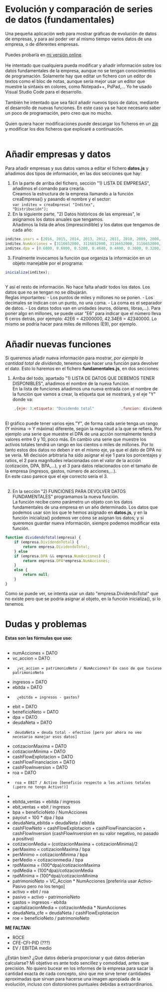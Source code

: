 # Evolución y comparación de series de datos (fundamentales)

Una pequeña aplicación web para mostrar gráficas de evolución de datos de empresas, y para así poder ver al mismo tiempo varios datos de una empresa, o de diferentes empresas.<br>
<br>
Puedes probarla en [mi versión online](https://serafinje.github.io/fundamentales.html).<br>
<br>
He intentado que cualquiera pueda modificar y añadir información sobre los datos fundamentales de la empresa, aunque no se tengan conocimientos de programación. Solamente hay que editar un fichero con un editor de textos como el bloc de notas, aunque sería mejor usar un editor que muestre la sintaxis en colores, como Notepad++, PsPad,...  Yo he usado Visual Studio Code para el desarrollo.<br>
<br>
También he intentado que sea fácil añadir nuevos tipos de datos, mediante el desarrollo de nuevas funciones. En este caso ya se hace necesario saber un poco de programación, pero creo que no mucho.<br>
<br>
Quien quiera hacer modificaciones puede descargar los ficheros en un [zip](https://github.com/serafinje/serafinje.github.io/archive/master.zip) y modificar los dos ficheros que explicaré a continuación.<br>
<br>
# Añadir empresas y datos
Para añadir empresas y sus datos vamos a editar el fichero <b>datos.js</b> y añadimos dos tipos de información, en las dos secciones que hay:
<br>
1) En la parte de arriba del fichero, sección "1) LISTA DE EMPRESAS", añadimos el comando para crearla.<br>
Creamos la estructura de la empresa llamando a la función creaEmpresa() y pasando el nombre y el sector:<br>
<code>var inditex = creaEmpresa( "Inditex", "Distribución");</code>
2) En la siguiente parte, "2) Datos históricos de las empresas", le asignamos los datos anuales que tengamos.<br>
Añadimos la lista de años (imprescindible) y los datos que tengamos de cada año:<br>
```javascript
inditex.years = [2016, 2015, 2014, 2013, 2012, 2011, 2010, 2009, 2008, 2007, 2006, 2005, 2004, 2003, 2002, 2001, 2000];
inditex.NumAcciones = [3116652000, 3116652000, 3116652000, 3116652000, 3116652000, 3116652000, 3116652000, 3116652000, 3116652000,	 3116652000, 3116652000, 3116652000, 3116652000, 3116652000, 3116652000, 3116652000];
inditex.dpa = [0.6800, 0.6000, 0.5200, 0.4840, 0.4400, 0.3600, 0.3200, 0.2400, 0.2100, 0.2100, 0.1680, 0.1340, 0.0960, 0.0700, 0.0280, 0.0220];
```
3) Finalmente invocamos la función que organiza la información en un objeto manejable por el programa:
```javascript
inicializa(inditex);
```
<br>
Y así el resto de información. No hace falta añadir todos los datos. Los datos que no se tengan no se dibujarán.<br>
Reglas importantes:
- Los puntos de miles y millones no se ponen.
- Los decimales se indican con un punto, no una coma.
- La coma es el separador de datos.
- Los datos todos van en unidades (euros, dólares, libras,...). Para poner algo en millones, se puede usar "E6" para indicar que el número lleva 6 ceros detrás, por ejemplo: 42E6 = 42000000,  42.34E6 = 42340000.  Lo mismo se podría hacer para miles de millones (E9), por ejemplo.


# Añadir nuevas funciones
Si queremos añadir nueva información para mostrar, <i>por ejemplo la cantidad total de dividendo</i>, tenemos que hacer una función para devolver el dato. Esto lo haremos en el fichero <b>fundamentales.js</b>, en dos secciones:
1) Arriba del todo, apartado "1) LISTA DE DATOS QUE DEBEMOS TENER DISPONIBLES", añadimos el nombre de la nueva función.<br>
En la lista de funciones añadimos una nueva entrada con el nombre de la función que vamos a crear, la etiqueta que se mostrará, y el eje "Y" donde va:<br>
```javascript
    ,{eje: 3,etiqueta: "Dividendo total"            ,funcion: dividendoTotal  }
```
<br>
El gráfico puede tener varios ejes "Y", de forma cada serie tenga un rango (Y mínima -> Y máxima) diferente, según la magnitud a la que se refiera. Por ejemplo una serie que muestre el DPA de una acción normalmente tendrá valores entre 0 y 10, poco más. En cambio una serie que muestre los activos totales tendrá un rango en los cientos o miles de millones. Por lo tanto estos dos datos no deben ir en el mismo eje, ya que el dato de DPA no se vería. Mi decisión arbitraria ha sido asignar el eje 1 para los porcentajes y ratios, el 2 para magnitudes relacionadas con el valor de la acción (cotización, DPA, BPA,...), y el 3 para datos relacionados con el tamaño de la empresa (ingresos, gastos, número de acciones,...).<br>
En este caso parece que el eje correcto sería el 3.<br><br>

2) En la sección "2) FUNCIONES PARA DEVOLVER DATOS FUNDAMENTALES" programamos la nueva función.<br>
La función recibe como parámetro un objeto con los datos fundamentales de una empresa en un año determinado. Los datos que podemos usar son los que le hemos asignado en <b>datos.js</b>, y en la función inicializa() podemos ver cómo se asignan los datos; y si queremos guardar nueva información, siempre podemos modificar esta función.<br>
```javascript
function dividendoTotal(empresa) {
    if (empresa.DividendoTotal) {
        return empresa.DividendoTotal;
    } else
    if (empresa.DPA && empresa.NumAcciones) {
        return empresa.DPA*empresa.NumAcciones;
    }
    else {
        return null;
    }
}
```

Como se puede ver, se intenta usar un dato "empresa.DividendoTotal" que no existe pero que se podría asignar al objeto, en la función inicializa(), si lo tenemos.

# Dudas y problemas

<b>Estas son las fórmulas que uso:</b><br>
<br>
 * numAcciones = DATO
 * vc_accion = DATO
 *       ¿vc_accion = patrimonioNeto / NumAcciones? En caso de que tuviese patrimonioNeto
 * ingresos = DATO
 * ebitda = DATO
 *       ¿ebitda = ingresos - gastos?
 * ebit = DATO
 * beneficioNeto = DATO
 * dpa = DATO
 * deudaNeta = DATO
 *      deudaNeta = deuda total - efectivo [pero por ahora no veo necesario manejar esos datos]
 * cotizacionMaxima = DATO
 * cotizacionMinima = DATO
 * cashFlowExplotacion = DATO
 * cashFlowFinanciacion = DATO
 * cashFlowInversion = DATO
 * roa = DATO
 *      roa = EBIT / Activo [beneficio respecto a los activos totales (¡pero no tengo Activo!)]
 *
 * ebitda_ventas = ebitda / ingresos
 * ebit_ventas = ebit / ingresos
 * bpa = beneficioNeto / NumAcciones
 * payout = 100 * dpa / bpa
 * deudaNeta_ebitda = deudaNeta / ebitda
 * cashFlowNeto = cashFlowExplotacion + cashFlowFinanciacion + cashFlowInversion     (cashFlowInversion en su valor negativo, no pasado a positivo)
 * cotizacionMedia = (cotizacionMaxima + cotizacionMinima)/2
 * perMaximo = cotizacionMaxima / bpa
 * perMinimo = cotizacionMinima / bpa
 * perMedio = cotizacionmedia / bpa
 * rpdMaxima = (100*dpa)/cotizacionMaxima
 * rpdMedia = (100*dpa)/cotizacionMedia
 * rpdMinima = (100*dpa)/cotizacionMinima
 * patrimonioNeto = VC_Accion * NumAcciones  [preferiría usar Activo-Pasivo pero no los tengo]
 * activo = ebit / roa
 * pasivo = activo - patrimonioNeto
 * gastos = ingresos - ebitda
 * capitalizacionMedia = cotizacionMedia * NumAcciones
 * deudaNeta_cfe = deudaNeta / cashFlowExplotacion
 * roe = beneficioNeto / patrimonioNeto
  
 <b>ME FALTAN:</b>
 * ROCE
 * CFE-CFI-PID (???)
 * EV / EBITDA medio
 
 ¿Están bien? ¿Qué datos debería proporcionar y qué datos deberían calcularse?
 Mi objetivo es ante todo sencillez y comodidad, antes que precisión. No quiero bucear en los informes de la empresa para sacar la cantidad exacta de cada concepto, sino que me sirve tener cantidades aproximadas que sirvan para hacerse una imagen apropiada de la evolución, incluso con distorsiones puntuales debidas a extraordinarios.
 
